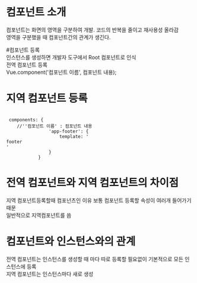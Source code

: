 # 컴포넌트 소개    
컴포넌트는 화면의 영역을 구분하여 개발. 코드의 반복을 줄이고 재사용성 올라감   
영역을 구분했을 때 컴포넌트간의 관계가 생긴다.    
   
#컴포넌트 등록   
인스턴스를 생성하면 개발자 도구에서 Root 컴포넌트로 인식   
전역 컴포넌트 등록   
Vue.component('컴포넌트 이름', 컴포넌트 내용);   
   
# 지역 컴포넌트 등록   
<pre><code>
 components: {
 	//''컴포넌트 이름' : 컴포넌트 내용
                'app-footer': {
                    template: '<footer>footer</footer>'
                }           
            }
</code></pre>
# 전역 컴포넌트와 지역 컴포넌트의 차이점   
지역 컴포넌트등록할때 컴포넌츠인 이유 보통 컴포넌트 등록할 속성이 여러개 들어가기 때문   
일반적으로 지역컴포넌트를 씀   
   
# 컴포넌트와 인스턴스와의 관계   
전역 컴포넌트는 인스턴스를 생성할 때 마다 따로 등록할 필요없이 기본적으로 모든 인스턴스에 등록   
지역 컴포넌트는 인스턴스마다 새로 생성   

